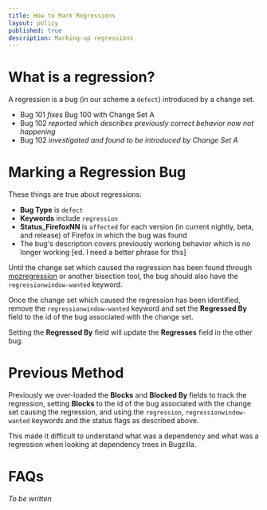 ```yaml
---
title: How to Mark Regressions
layout: policy
published: true
description: Marking-up regressions
---
```


# What is a regression?

A regression is a bug (in our scheme a `defect`) introduced by a change set. 

- Bug 101 *fixes* Bug 100 with Change Set A
- Bug 102 *reported which describes previously correct behavior now not happening*
- Bug 102 *investigated and found to be introduced by Change Set A*

# Marking a Regression Bug

These things are true about regressions:

- **Bug Type** is `defect`
- **Keywords** include `regression`
- **Status_FirefoxNN** is `affected` for each version (in current nightly, beta, and release) of Firefox in which the bug was found
- The bug's description covers previously working behavior which is no longer working [ed. I need a better phrase for this]

Until the change set which caused the regression has been found through [mozregression](https://mozilla.github.io/mozregression/) or another bisection tool, the bug should also have the `regressionwindow-wanted` keyword. 

Once the change set which caused the regression has been identified, remove the `regressionwindow-wanted` keyword and set the **Regressed By** field to the id of the bug associated with the change set.

Setting the **Regressed By** field will update the **Regresses** field in the other bug. 

# Previous Method 

Previously we over-loaded the **Blocks** and **Blocked By** fields to track the regression, setting **Blocks** to the id of the bug associated with the change set causing the regression, and using the `regression`, `regressionwindow-wanted` keywords and the status flags as described above.

This made it difficult to understand what was a dependency and what was a regression when looking at dependency trees in Bugzilla.

# FAQs

*To be written* 
